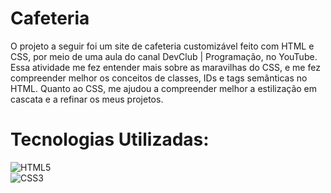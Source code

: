 # Cafeteria

O projeto a seguir foi um site de cafeteria customizável feito com HTML e CSS, por meio de uma aula do canal DevClub | Programação, no YouTube. Essa atividade me fez entender mais sobre as maravilhas do CSS, e me fez compreender melhor os conceitos de classes, IDs e tags semânticas no HTML. Quanto ao CSS, me ajudou a compreender melhor a estilização em cascata e a refinar os meus projetos.

# Tecnologias Utilizadas:

![HTML5](https://img.shields.io/badge/HTML5-E34F26?style=for-the-badge&logo=html5&logoColor=white)
<br>
![CSS3](https://img.shields.io/badge/CSS3-1572B6?style=for-the-badge&logo=css3&logoColor=white)